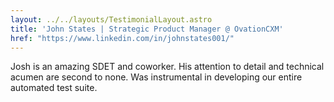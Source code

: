 ```yaml
---
layout: ../../layouts/TestimonialLayout.astro
title: 'John States | Strategic Product Manager @ OvationCXM'
href: "https://www.linkedin.com/in/johnstates001/"
---
```

Josh is an amazing SDET and coworker. His attention to detail and technical acumen are second to none. Was instrumental in developing our entire automated test suite.